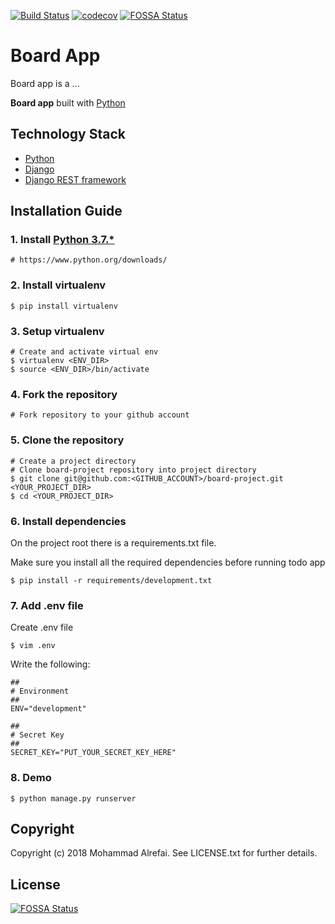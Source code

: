 [![Build Status](https://travis-ci.org/malrefai/board-project.svg?branch=develop)](https://travis-ci.org/malrefai/board-project)
[![codecov](https://codecov.io/gh/malrefai/board-project/branch/develop/graph/badge.svg)](https://codecov.io/gh/malrefai/board-project)
[![FOSSA Status](https://app.fossa.io/api/projects/git%2Bgithub.com%2Fmalrefai%2Fboard-project.svg?type=shield)](https://app.fossa.io/projects/git%2Bgithub.com%2Fmalrefai%2Fboard-project?ref=badge_shield)

# Board App
Board app is a ...

**Board app** built with [Python][0]

## Technology Stack

- [Python][0]
- [Django][1]
- [Django REST framework][2]

## Installation Guide

### 1. Install [Python 3.7.*][3]

    # https://www.python.org/downloads/

### 2. Install virtualenv

	$ pip install virtualenv
	
### 3. Setup virtualenv

	# Create and activate virtual env
	$ virtualenv <ENV_DIR>
	$ source <ENV_DIR>/bin/activate
	
### 4. Fork the repository

    # Fork repository to your github account

### 5. Clone the repository

    # Create a project directory 
	# Clone board-project repository into project directory
    $ git clone git@github.com:<GITHUB_ACCOUNT>/board-project.git <YOUR_PROJECT_DIR>
    $ cd <YOUR_PROJECT_DIR>

### 6. Install dependencies

On the project root there is a requirements.txt file. 

Make sure you install all the required dependencies before running todo app

    $ pip install -r requirements/development.txt
    
### 7. Add .env file

Create .env file

    $ vim .env
    
Write the following:

    ##
    # Environment
    ##
    ENV="development"

    ##
    # Secret Key
    ##
    SECRET_KEY="PUT_YOUR_SECRET_KEY_HERE"

### 8. Demo

    $ python manage.py runserver

## Copyright

Copyright (c) 2018 Mohammad Alrefai. See LICENSE.txt for further details.

## License

[0]: https://www.python.org/
[1]: https://www.djangoproject.com/
[2]: http://www.django-rest-framework.org/
[3]: https://www.python.org/downloads/



[![FOSSA Status](https://app.fossa.io/api/projects/git%2Bgithub.com%2Fmalrefai%2Fboard-project.svg?type=large)](https://app.fossa.io/projects/git%2Bgithub.com%2Fmalrefai%2Fboard-project?ref=badge_large)